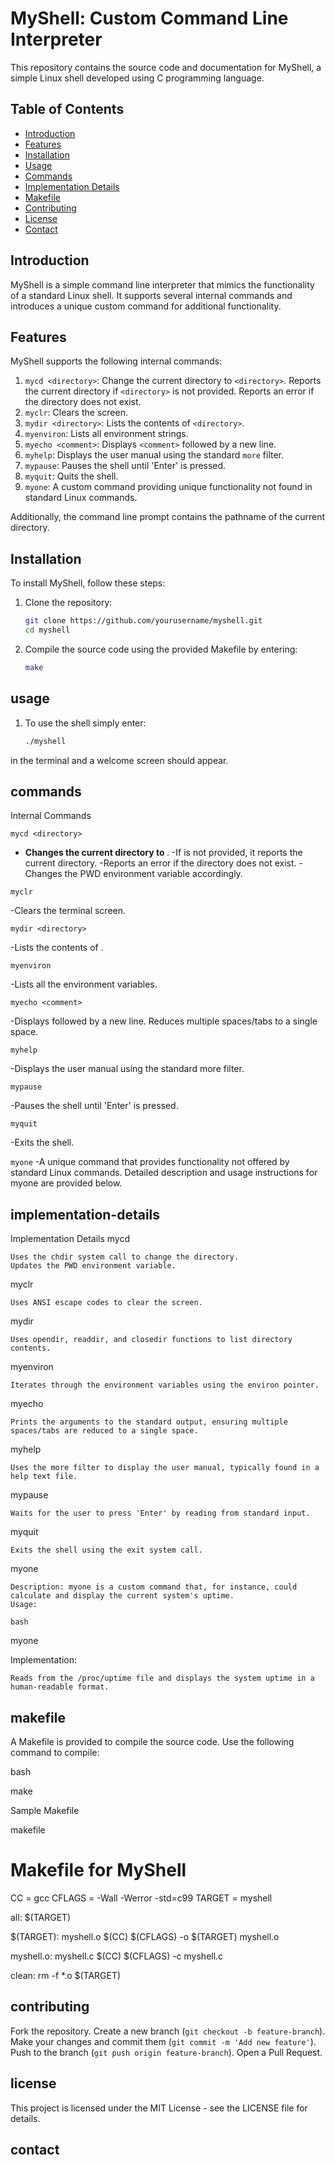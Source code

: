 # MyShell: Custom Command Line Interpreter

This repository contains the source code and documentation for MyShell, a simple Linux shell developed using C programming language.

## Table of Contents

- [Introduction](#introduction)
- [Features](#features)
- [Installation](#installation)
- [Usage](#usage)
- [Commands](#commands)
- [Implementation Details](#implementation-details)
- [Makefile](#makefile)
- [Contributing](#contributing)
- [License](#license)
- [Contact](#contact)

## Introduction

MyShell is a simple command line interpreter that mimics the functionality of a standard Linux shell. It supports several internal commands and introduces a unique custom command for additional functionality.

## Features

MyShell supports the following internal commands:

1. `mycd <directory>`: Change the current directory to `<directory>`. Reports the current directory if `<directory>` is not provided. Reports an error if the directory does not exist.
2. `myclr`: Clears the screen.
3. `mydir <directory>`: Lists the contents of `<directory>`.
4. `myenviron`: Lists all environment strings.
5. `myecho <comment>`: Displays `<comment>` followed by a new line.
6. `myhelp`: Displays the user manual using the standard `more` filter.
7. `mypause`: Pauses the shell until 'Enter' is pressed.
8. `myquit`: Quits the shell.
9. `myone`: A custom command providing unique functionality not found in standard Linux commands.

Additionally, the command line prompt contains the pathname of the current directory.

## Installation

To install MyShell, follow these steps:

1. Clone the repository:
   ```bash
   git clone https://github.com/yourusername/myshell.git
   cd myshell
2. Compile the source code using the provided Makefile by entering:
   ```bash
   make

## usage
1. To use the shell simply enter:
   ```bash
   ./myshell
in the terminal and a welcome screen should appear.

## commands
Internal Commands

`mycd <directory>`

 - **Changes the current directory to <directory>**.
 -If <directory> is not provided, it reports the current directory.
 -Reports an error if the directory does not exist.
 -Changes the PWD environment variable accordingly.

`myclr`

 -Clears the terminal screen.

`mydir <directory>`

 -Lists the contents of <directory>.

`myenviron`

 -Lists all the environment variables.

`myecho <comment>`

 -Displays <comment> followed by a new line. Reduces multiple spaces/tabs to a single space.

`myhelp`

 -Displays the user manual using the standard more filter.

`mypause`

 -Pauses the shell until 'Enter' is pressed.

`myquit`

 -Exits the shell.
 
`myone`
 -A unique command that provides functionality not offered by standard Linux commands. Detailed description and usage instructions for myone are provided below.
## implementation-details
Implementation Details
mycd

    Uses the chdir system call to change the directory.
    Updates the PWD environment variable.

myclr

    Uses ANSI escape codes to clear the screen.

mydir

    Uses opendir, readdir, and closedir functions to list directory contents.

myenviron

    Iterates through the environment variables using the environ pointer.

myecho

    Prints the arguments to the standard output, ensuring multiple spaces/tabs are reduced to a single space.

myhelp

    Uses the more filter to display the user manual, typically found in a help text file.

mypause

    Waits for the user to press 'Enter' by reading from standard input.

myquit

    Exits the shell using the exit system call.

myone

    Description: myone is a custom command that, for instance, could calculate and display the current system's uptime.
    Usage:

    bash

myone

Implementation:

    Reads from the /proc/uptime file and displays the system uptime in a human-readable format.
## makefile
A Makefile is provided to compile the source code. Use the following command to compile:

bash

make

Sample Makefile

makefile

# Makefile for MyShell

CC = gcc
CFLAGS = -Wall -Werror -std=c99
TARGET = myshell

all: $(TARGET)

$(TARGET): myshell.o
	$(CC) $(CFLAGS) -o $(TARGET) myshell.o

myshell.o: myshell.c
	$(CC) $(CFLAGS) -c myshell.c

clean:
	rm -f *.o $(TARGET)

## contributing
 Fork the repository.
 Create a new branch (`git checkout -b feature-branch`).
 Make your changes and commit them (`git commit -m 'Add new feature'`).
 Push to the branch (`git push origin feature-branch`).
 Open a Pull Request.

## license
This project is licensed under the MIT License - see the LICENSE file for details.
## contact

